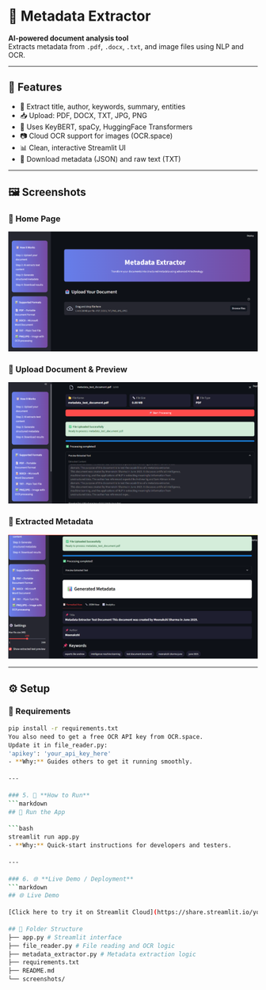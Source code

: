 # 🧠 Metadata Extractor

**AI-powered document analysis tool**  
Extracts metadata from `.pdf`, `.docx`, `.txt`, and image files using NLP and OCR.

---

## 🚀 Features

- 📝 Extract title, author, keywords, summary, entities
- 📥 Upload: PDF, DOCX, TXT, JPG, PNG
- 🧠 Uses KeyBERT, spaCy, HuggingFace Transformers
- 📷 Cloud OCR support for images (OCR.space)
- 📊 Clean, interactive Streamlit UI
- 📁 Download metadata (JSON) and raw text (TXT)

---

## 🖼️ Screenshots

### 🔹 Home Page
![home](screenshots/home.png)

### 🔹 Upload Document & Preview
![upload](screenshots/upload.png)

### 🔹 Extracted Metadata
![metadata](screenshots/metadata.png)

---

## ⚙️ Setup

### 🔧 Requirements

```bash
pip install -r requirements.txt
You also need to get a free OCR API key from OCR.space.
Update it in file_reader.py:
'apikey': 'your_api_key_here'
- **Why:** Guides others to get it running smoothly.

---

### 5. 🧪 **How to Run**
```markdown
## 🧪 Run the App

```bash
streamlit run app.py
- **Why:** Quick-start instructions for developers and testers.

---

### 6. 🌐 **Live Demo / Deployment**
```markdown
## 🌐 Live Demo

[Click here to try it on Streamlit Cloud](https://share.streamlit.io/your-app-link)

## 📁 Folder Structure
├── app.py # Streamlit interface
├── file_reader.py # File reading and OCR logic
├── metadata_extractor.py # Metadata extraction logic
├── requirements.txt
├── README.md
└── screenshots/





